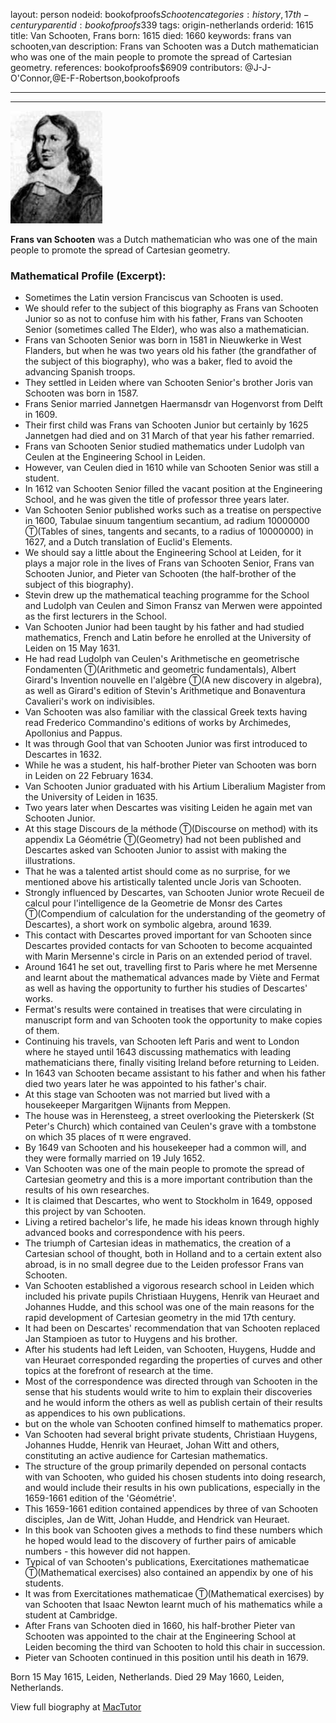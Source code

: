 layout: person
nodeid: bookofproofs$Schooten
categories: history,17th-century
parentid: bookofproofs$339
tags: origin-netherlands
orderid: 1615
title: Van Schooten, Frans
born: 1615
died: 1660
keywords: frans van schooten,van
description: Frans van Schooten was a Dutch mathematician who was one of the main people to promote the spread of Cartesian geometry.
references: bookofproofs$6909
contributors: @J-J-O'Connor,@E-F-Robertson,bookofproofs

---



---

![Schooten.jpg](https://github.com/bookofproofs/bookofproofs.github.io/blob/main/_sources/_assets/images/portraits/Schooten.jpg?raw=true)

**Frans van Schooten** was a Dutch mathematician who was one of the main people to promote the spread of Cartesian geometry.

### Mathematical Profile (Excerpt):
* Sometimes the Latin version Franciscus van Schooten is used.
* We should refer to the subject of this biography as Frans van Schooten Junior so as not to confuse him with his father, Frans van Schooten Senior (sometimes called The Elder), who was also a mathematician.
* Frans van Schooten Senior was born in 1581 in Nieuwkerke in West Flanders, but when he was two years old his father (the grandfather of the subject of this biography), who was a baker, fled to avoid the advancing Spanish troops.
* They settled in Leiden where van Schooten Senior's brother Joris van Schooten was born in 1587.
* Frans Senior married Jannetgen Haermansdr van Hogenvorst from Delft in 1609.
* Their first child was Frans van Schooten Junior but certainly by 1625 Jannetgen had died and on 31 March of that year his father remarried.
* Frans van Schooten Senior studied mathematics under Ludolph van Ceulen at the Engineering School in Leiden.
* However, van Ceulen died in 1610 while van Schooten Senior was still a student.
* In 1612 van Schooten Senior filled the vacant position at the Engineering School, and he was given the title of professor three years later.
* Van Schooten Senior published works such as a treatise on perspective in 1600, Tabulae sinuum tangentium secantium, ad radium 10000000 Ⓣ(Tables of sines, tangents and secants, to a radius of 10000000) in 1627, and a Dutch translation of Euclid's Elements.
* We should say a little about the Engineering School at Leiden, for it plays a major role in the lives of Frans van Schooten Senior, Frans van Schooten Junior, and Pieter van Schooten (the half-brother of the subject of this biography).
* Stevin drew up the mathematical teaching programme for the School and Ludolph van Ceulen and Simon Fransz van Merwen were appointed as the first lecturers in the School.
* Van Schooten Junior had been taught by his father and had studied mathematics, French and Latin before he enrolled at the University of Leiden on 15 May 1631.
* He had read Ludolph van Ceulen's Arithmetische en geometrische Fondamenten Ⓣ(Arithmetic and geometric fundamentals), Albert Girard's Invention nouvelle en l'algèbre Ⓣ(A new discovery in algebra), as well as Girard's edition of Stevin's Arithmetique and Bonaventura Cavalieri's work on indivisibles.
* Van Schooten was also familiar with the classical Greek texts having read Frederico Commandino's editions of works by Archimedes, Apollonius and Pappus.
* It was through Gool that van Schooten Junior was first introduced to Descartes in 1632.
* While he was a student, his half-brother Pieter van Schooten was born in Leiden on 22 February 1634.
* Van Schooten Junior graduated with his Artium Liberalium Magister from the University of Leiden in 1635.
* Two years later when Descartes was visiting Leiden he again met van Schooten Junior.
* At this stage Discours de la méthode Ⓣ(Discourse on method) with its appendix La Géométrie Ⓣ(Geometry) had not been published and Descartes asked van Schooten Junior to assist with making the illustrations.
* That he was a talented artist should come as no surprise, for we mentioned above his artistically talented uncle Joris van Schooten.
* Strongly influenced by Descartes, van Schooten Junior wrote Recueil de calcul pour l'intelligence de la Geometrie de Monsr des Cartes Ⓣ(Compendium of calculation for the understanding of the geometry of Descartes), a short work on symbolic algebra, around 1639.
* This contact with Descartes proved important for van Schooten since Descartes provided contacts for van Schooten to become acquainted with Marin Mersenne's circle in Paris on an extended period of travel.
* Around 1641 he set out, travelling first to Paris where he met Mersenne and learnt about the mathematical advances made by Viète and Fermat as well as having the opportunity to further his studies of Descartes' works.
* Fermat's results were contained in treatises that were circulating in manuscript form and van Schooten took the opportunity to make copies of them.
* Continuing his travels, van Schooten left Paris and went to London where he stayed until 1643 discussing mathematics with leading mathematicians there, finally visiting Ireland before returning to Leiden.
* In 1643 van Schooten became assistant to his father and when his father died two years later he was appointed to his father's chair.
* At this stage van Schooten was not married but lived with a housekeeper Margaritgen Wijnants from Meppen.
* The house was in Herensteeg, a street overlooking the Pieterskerk (St Peter's Church) which contained van Ceulen's grave with a tombstone on which 35 places of π were engraved.
* By 1649 van Schooten and his housekeeper had a common will, and they were formally married on 19 July 1652.
* Van Schooten was one of the main people to promote the spread of Cartesian geometry and this is a more important contribution than the results of his own researches.
* It is claimed that Descartes, who went to Stockholm in 1649, opposed this project by van Schooten.
* Living a retired bachelor's life, he made his ideas known through highly advanced books and correspondence with his peers.
* The triumph of Cartesian ideas in mathematics, the creation of a Cartesian school of thought, both in Holland and to a certain extent also abroad, is in no small degree due to the Leiden professor Frans van Schooten.
* Van Schooten established a vigorous research school in Leiden which included his private pupils Christiaan Huygens, Henrik van Heuraet and Johannes Hudde, and this school was one of the main reasons for the rapid development of Cartesian geometry in the mid 17th  century.
* It had been on Descartes' recommendation that van Schooten replaced Jan Stampioen as tutor to Huygens and his brother.
* After his students had left Leiden, van Schooten, Huygens, Hudde and van Heuraet corresponded regarding the properties of curves and other topics at the forefront of research at the time.
* Most of the correspondence was directed through van Schooten in the sense that his students would write to him to explain their discoveries and he would inform the others as well as publish certain of their results as appendices to his own publications.
* but on the whole van Schooten confined himself to mathematics proper.
* Van Schooten had several bright private students, Christiaan Huygens, Johannes Hudde, Henrik van Heuraet, Johan Witt and others, constituting an active audience for Cartesian mathematics.
* The structure of the group primarily depended on personal contacts with van Schooten, who guided his chosen students into doing research, and would include their results in his own publications, especially in the 1659-1661 edition of the 'Géométrie'.
* This 1659-1661 edition contained appendices by three of van Schooten disciples, Jan de Witt, Johan Hudde, and Hendrick van Heuraet.
* In this book van Schooten gives a methods to find these numbers which he hoped would lead to the discovery of further pairs of amicable numbers - this however did not happen.
* Typical of van Schooten's publications, Exercitationes mathematicae Ⓣ(Mathematical exercises) also contained an appendix by one of his students.
* It was from Exercitationes mathematicae Ⓣ(Mathematical exercises) by van Schooten that Isaac Newton learnt much of his mathematics while a student at Cambridge.
* After Frans van Schooten died in 1660, his half-brother Pieter van Schooten was appointed to the chair at the Engineering School at Leiden becoming the third van Schooten to hold this chair in succession.
* Pieter van Schooten continued in this position until his death in 1679.

Born 15 May 1615, Leiden, Netherlands. Died 29 May 1660, Leiden, Netherlands.

View full biography at [MacTutor](https://mathshistory.st-andrews.ac.uk/Biographies/Schooten/)
